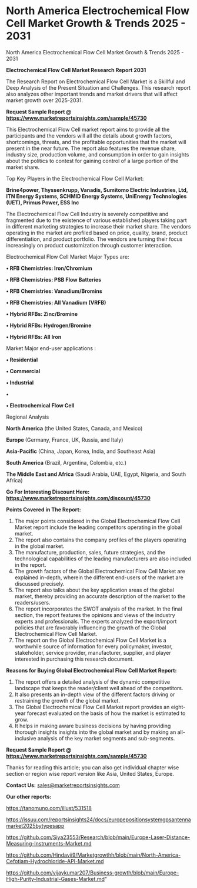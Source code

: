 # North America Electrochemical Flow Cell Market Growth & Trends 2025 - 2031
North America Electrochemical Flow Cell Market Growth & Trends 2025 - 2031

<strong>Electrochemical Flow Cell Market Research Report 2031</strong>

The Research Report on Electrochemical Flow Cell Market is a Skillful and Deep Analysis of the Present Situation and Challenges. This research report also analyzes other important trends and market drivers that will affect market growth over 2025-2031.

<strong>Request Sample Report @ <a href=https://www.marketreportsinsights.com/sample/45730>https://www.marketreportsinsights.com/sample/45730</a></strong>

This Electrochemical Flow Cell market report aims to provide all the participants and the vendors will all the details about growth factors, shortcomings, threats, and the profitable opportunities that the market will present in the near future. The report also features the revenue share, industry size, production volume, and consumption in order to gain insights about the politics to contest for gaining control of a large portion of the market share.

Top Key Players in the Electrochemical Flow Cell Market:

<strong>Brine4power, Thyssenkrupp, Vanadis, Sumitomo Electric Industries, Ltd, ITN Energy Systems, SCHMID Energy Systems, UniEnergy Technologies (UET), Primus Power, ESS Inc</strong>

The Electrochemical Flow Cell Industry is severely competitive and fragmented due to the existence of various established players taking part in different marketing strategies to increase their market share. The vendors operating in the market are profiled based on price, quality, brand, product differentiation, and product portfolio. The vendors are turning their focus increasingly on product customization through customer interaction.

Electrochemical Flow Cell Market Major Types are:

<strong>•  RFB Chemistries: Iron/Chromium

•  RFB Chemistries: PSB Flow Batteries

•  RFB Chemistries: Vanadium/Bromins

•  RFB Chemistries: All Vanadium (VRFB)

•  Hybrid RFBs: Zinc/Bromine

•  Hybrid RFBs: Hydrogen/Bromine

•  Hybrid RFBs: All Iron</strong>

Market Major end-user applications :

<strong>•  Residential

•  Commercial

•  Industrial

•  

•  Electrochemical Flow Cell</strong>

Regional Analysis

</u><strong><b>North America</b></strong> (the United States, Canada, and Mexico)

<strong><b>Europe </b></strong>(Germany, France, UK, Russia, and Italy)

<strong><b>Asia-Pacific</b></strong> (China, Japan, Korea, India, and Southeast Asia)

<strong><b>South America</b></strong> (Brazil, Argentina, Colombia, etc.)

<strong><b>The Middle East and Africa</b></strong> (Saudi Arabia, UAE, Egypt, Nigeria, and South Africa)

<strong>Go For Interesting Discount Here: <a href=https://www.marketreportsinsights.com/discount/45730>https://www.marketreportsinsights.com/discount/45730</a></strong>

<strong>Points Covered in The Report:</strong>
<ol>
  <li>The major points considered in the Global Electrochemical Flow Cell Market report include the leading competitors operating in the global market.</li>
  <li>The report also contains the company profiles of the players operating in the global market.</li>
  <li>The manufacture, production, sales, future strategies, and the technological capabilities of the leading manufacturers are also included in the report.</li>
  <li>The growth factors of the Global Electrochemical Flow Cell Market are explained in-depth, wherein the different end-users of the market are discussed precisely.</li>
  <li>The report also talks about the key application areas of the global market, thereby providing an accurate description of the market to the readers/users.</li>
  <li>The report incorporates the SWOT analysis of the market. In the final section, the report features the opinions and views of the industry experts and professionals. The experts analyzed the export/import policies that are favorably influencing the growth of the Global Electrochemical Flow Cell Market.</li>
  <li>The report on the Global Electrochemical Flow Cell Market is a worthwhile source of information for every policymaker, investor, stakeholder, service provider, manufacturer, supplier, and player interested in purchasing this research document.</li>
</ol>
<strong>Reasons for Buying Global Electrochemical Flow Cell Market Report:</strong>

<ol>
  <li>The report offers a detailed analysis of the dynamic competitive landscape that keeps the reader/client well ahead of the competitors.</li>
  <li>It also presents an in-depth view of the different factors driving or restraining the growth of the global market.</li>
  <li>The Global Electrochemical Flow Cell Market report provides an eight-year forecast evaluated on the basis of how the market is estimated to grow.</li>
  <li>It helps in making aware business decisions by having providing thorough insights insights into the global market and by making an all-inclusive analysis of the key market segments and sub-segments.</li>
</ol>
<strong>Request Sample Report @ <a href=https://www.marketreportsinsights.com/sample/45730>https://www.marketreportsinsights.com/sample/45730</a></strong>


Thanks for reading this article; you can also get individual chapter wise section or region wise report version like Asia, United States, Europe.

<strong>Contact Us:</strong>
sales@marketreportsinsights.com

<strong>Our other reports:</strong>

<a href=https://tanomuno.com/illust/531518>https://tanomuno.com/illust/531518</a>

<a href=https://issuu.com/reportsinsights24/docs/europepositionsystemgpsantennamarket2025bytypesapp>https://issuu.com/reportsinsights24/docs/europepositionsystemgpsantennamarket2025bytypesapp</a>

<a href=https://github.com/Siya23553/Research/blob/main/Europe-Laser-Distance-Measuring-Instruments-Market.md>https://github.com/Siya23553/Research/blob/main/Europe-Laser-Distance-Measuring-Instruments-Market.md</a>

<a href=https://github.com/Hindavii9/Marketgrowthh/blob/main/North-America-Cefotiam-Hydrochloride-API-Market.md>https://github.com/Hindavii9/Marketgrowthh/blob/main/North-America-Cefotiam-Hydrochloride-API-Market.md</a>

<a href=https://github.com/vijaykumar207/Business-growth/blob/main/Europe-High-Purity-Industrial-Gases-Market.md>https://github.com/vijaykumar207/Business-growth/blob/main/Europe-High-Purity-Industrial-Gases-Market.md</a>"
